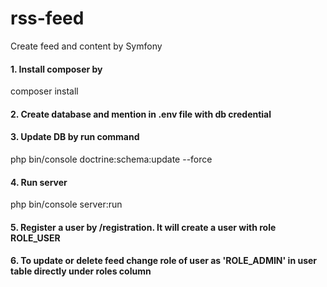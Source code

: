 # rss-feed
Create feed and content by Symfony

#### 1. Install composer by
composer install

#### 2. Create database and mention in .env file with db credential

#### 3. Update DB by run command
php bin/console doctrine:schema:update --force

#### 4. Run server
 php bin/console server:run

#### 5. Register a user by /registration. It will create a user with role ROLE_USER

#### 6. To update or delete feed change role of user as 'ROLE_ADMIN' in user table directly under roles column
